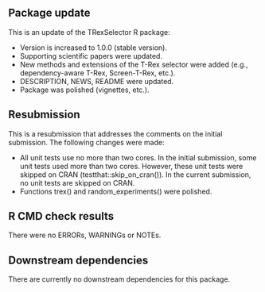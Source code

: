 ## Package update
This is an update of the TRexSelector R package:

  * Version is increased to 1.0.0 (stable version).
  * Supporting scientific papers were updated.
  * New methods and extensions of the T-Rex selector were added (e.g., dependency-aware T-Rex, Screen-T-Rex, etc.).
  * DESCRIPTION, NEWS, README were updated.
  * Package was polished (vignettes, etc.).
  

## Resubmission
This is a resubmission that addresses the comments on the initial submission. The following changes were made:

 * All unit tests use no more than two cores. In the initial submission, some unit tests used more than two cores. However, these unit tests were skipped on CRAN (testthat::skip_on_cran()). In the current submission, no unit tests are skipped on CRAN.
 * Functions trex() and random_experiments() were polished.

## R CMD check results
There were no ERRORs, WARNINGs or NOTEs.

## Downstream dependencies
There are currently no downstream dependencies for this package.
